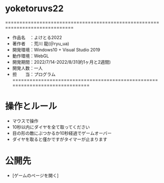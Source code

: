# yoketoruvs22
 ==============================================================================
- 作品名　：よけとる2022
- 著作者　：荒川 龍(＠ryu_ua)
- 開発環境：Windows10 + Visual Studio 2019
- 動作環境：WebGL
- 開発期間：2022/7/14-2022/8/31(約1ヶ月と2週間)
- 開発人数：一人
- 担　　当：プログラム
==============================================================================


# 操作とルール
- マウスで操作
- 10秒以内にダイヤを全て取ってください
- 目の形の敵にぶつかるか10秒経過でゲームオーバー
- ダイヤを取ると僅かですがタイマーが止まります

# 公開先
- [ゲームのページを開く]
